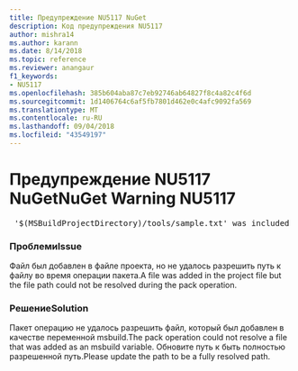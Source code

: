 ```yaml
---
title: Предупреждение NU5117 NuGet
description: Код предупреждения NU5117
author: mishra14
ms.author: karann
ms.date: 8/14/2018
ms.topic: reference
ms.reviewer: anangaur
f1_keywords:
- NU5117
ms.openlocfilehash: 385b604aba87c7eb92746ab64827f8c4a82c4f6d
ms.sourcegitcommit: 1d1406764c6af5fb7801d462e0c4afc9092fa569
ms.translationtype: MT
ms.contentlocale: ru-RU
ms.lasthandoff: 09/04/2018
ms.locfileid: "43549197"
---
```

# <a name="nuget-warning-nu5117"></a><span data-ttu-id="fa0a1-103">Предупреждение NU5117 NuGet</span><span class="sxs-lookup"><span data-stu-id="fa0a1-103">NuGet Warning NU5117</span></span>
<pre> '$(MSBuildProjectDirectory)/tools/sample.txt' was included in the project but the path could not be resolved. Skipping...</pre>

### <a name="issue"></a><span data-ttu-id="fa0a1-104">Проблеми</span><span class="sxs-lookup"><span data-stu-id="fa0a1-104">Issue</span></span>

<span data-ttu-id="fa0a1-105">Файл был добавлен в файле проекта, но не удалось разрешить путь к файлу во время операции пакета.</span><span class="sxs-lookup"><span data-stu-id="fa0a1-105">A file was added in the project file but the file path could not be resolved during the pack operation.</span></span>


### <a name="solution"></a><span data-ttu-id="fa0a1-106">Решение</span><span class="sxs-lookup"><span data-stu-id="fa0a1-106">Solution</span></span>

<span data-ttu-id="fa0a1-107">Пакет операцию не удалось разрешить файл, который был добавлен в качестве переменной msbuild.</span><span class="sxs-lookup"><span data-stu-id="fa0a1-107">The pack operation could not resolve a file that was added as an msbuild variable.</span></span> <span data-ttu-id="fa0a1-108">Обновите путь к быть полностью разрешенной путь.</span><span class="sxs-lookup"><span data-stu-id="fa0a1-108">Please update the path to be a fully resolved path.</span></span>

